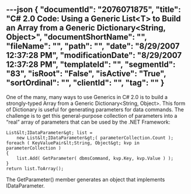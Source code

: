 ---json
{
  "documentId": "2076071875",
  "title": "C# 2.0 Code: Using a Generic List&lt;T&gt; to Build an Array from a Generic Dictionary&lt;String, Object&gt;",
  "documentShortName": "",
  "fileName": "",
  "path": "",
  "date": "8/29/2007 12:37:28 PM",
  "modificationDate": "8/29/2007 12:37:28 PM",
  "templateId": "",
  "segmentId": "83",
  "isRoot": "False",
  "isActive": "True",
  "sortOrdinal": "",
  "clientId": "",
  "tag": ""
}
---

One of the many, many ways to use Generics in C# 2.0 is to build a strongly-typed Array from a Generic Dictionary&lt;String, Object&gt;. This form of Dictionary is useful for generating parameters for data commands. The challenge is to get this general-purpose collection of parameters into a “real” array of parameters that can be used by the .NET Framework:

    List&lt;IDataParameter&gt; list =
        new List&lt;IDataParameter&gt;( parameterCollection.Count );
    foreach ( KeyValuePair&lt;String, Object&gt; kvp in parameterCollection )
    {
        list.Add( GetParameter( dbmsCommand, kvp.Key, kvp.Value ) );
    }
    return list.ToArray();

The GetParameter() member generates an object that implements IDataParameter.
